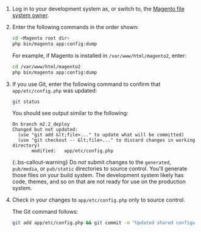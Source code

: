 1. Log in to your development system as, or switch to, the [Magento file system owner](https://glossary.magento.com/magento-file-system-owner).

1. Enter the following commands in the order shown:

   ```bash
   cd <Magento root dir>
   php bin/magento app:config:dump
   ```

   For example, if Magento is installed in `/var/www/html/magento2`, enter:

   ```bash
   cd /var/www/html/magento2
   php bin/magento app:config:dump
   ```

1. If you use Git, enter the following command to confirm that `app/etc/config.php` was updated:

   ```bash
   git status
   ```

   You should see output similar to the following:

   ```terminal
   On branch m2.2_deploy
   Changed but not updated:
     (use "git add &lt;file>..." to update what will be committed)
     (use "git checkout -- &lt;file>..." to discard changes in working directory)
          modified:   app/etc/config.php
   ```

   {:.bs-callout-warning}
   Do _not_ submit changes to the `generated`, `pub/media`, or `pub/static` directories to source control. You'll generate those files on your build system. The development system likely has code, themes, and so on that are not ready for use on the production system.

1. Check in your changes to `app/etc/config.php` only to source control.

   The Git command follows:

   ```bash
   git add app/etc/config.php && git commit -m "Updated shared configuration" && git push mconfig m2.2_deploy
   ```
